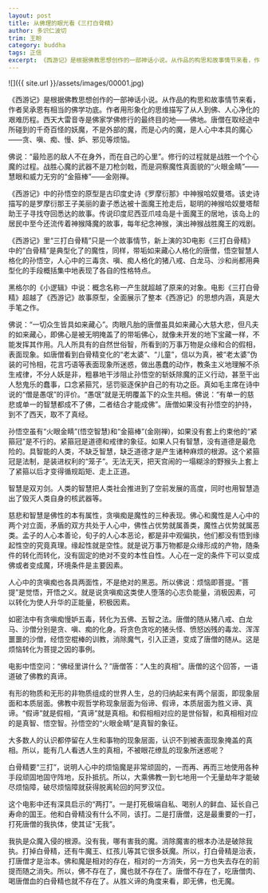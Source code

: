 ```yaml
---
layout: post
title: 从佛理的眼光看《三打白骨精》
author: 多识仁波切
trim: 王盼
category: buddha
tags: 正信
excerpt: 《西游记》是根据佛教思想创作的一部神话小说。从作品的构思和故事情节来看，作者吴承恩有相当的佛学功底。作者用形象化的思维描写了从人到佛、人心净化的艰难历程。西天大雷音寺是佛家学佛修行的最终目的地——佛地。唐僧在取经途中所碰到的千奇百怪的妖魔，不是外部的魔，而是心内的魔，是人心中本具的魔心——贪、嗔、痴、慢、妒、邪见等烦恼。
---
```


![]({{ site.url }}/assets/images/00001.jpg)

《西游记》是根据佛教思想创作的一部神话小说。从作品的构思和故事情节来看，作者吴承恩有相当的佛学功底。作者用形象化的思维描写了从人到佛、人心净化的艰难历程。西天大雷音寺是佛家学佛修行的最终目的地——佛地。唐僧在取经途中所碰到的千奇百怪的妖魔，不是外部的魔，而是心内的魔，是人心中本具的魔心——贪、嗔、痴、慢、妒、邪见等烦恼。

佛说：“最险恶的敌人不在身外，而在自己的心里”。修行的过程就是战胜一个个心魔的过程。战胜心魔的武器不是刀枪剑戟，而是洞察魔性真面貌的“火眼金睛”——慧眼和威力无穷的“金箍棒”——金刚禅。

《西游记》中的孙悟空的原型是古印度史诗《罗摩衍那》中神猴哈奴曼塔。该史诗描写的是罗摩衍那王子美丽的妻子悉达被十面魔王抢走后，聪明的神猴哈奴曼塔帮助王子寻找夺回悉达的故事。传说印度尼西亚爪哇岛是十面魔王的居地，该岛上的居民中至今还流传着神猴降魔的故事，每年纪念神猴，演出神猴战胜魔王的戏剧。

《西游记》里“三打白骨精”只是一个故事情节，新上演的3D电影《三打白骨精》中的“白骨精”是典型化了的魔性，同样，带垢如来藏心人格化的唐僧，悟空智慧人格化的孙悟空，人心中的三毒贪、嗔、痴人格化的猪八戒、白龙马、沙和尚都用典型化的手段概括集中地表现了各自的性格特点。

黑格尔的《小逻辑》中说：概念名称一产生就超越了原来的对象。电影《三打白骨精》超越了《西游记》故事原型，全面展示了整本《西游记》的思想内涵，真是大手笔之作。

佛说：“一切众生皆具如来藏心”。肉眼凡胎的唐僧虽具如来藏心大慈大悲，但凡夫的如来藏心，即佛心是被无明掩盖了的带垢佛心，就像未开发的地下宝藏一样，不能发挥其作用。凡人所具有的自然世俗智，所看到的万事万物是众缘和合的假相，表面现象。如唐僧看到白骨精变化的“老太婆”、“儿童”，信以为真，被“老太婆”伪装的可怜相，花言巧语等表面现象所迷惑，做出愚蠢的动作，教条主义地理解不杀生戒律，不分人妖是非，粗暴地干涉阻止孙悟空的斩妖除魔的正义行动，甚至干出人愁鬼乐的蠢事，口念紧箍咒，惩罚驱逐保护自己的有功之臣。真如毛主席在诗中说的“僧是愚氓”的评价。“愚氓”就是无明覆盖下的众生共相。佛说：“有单一的慈悲或单一的智慧都成不了佛，二者结合才能成佛”。唐僧如果没有孙悟空的护持，到不了西天，取不了真经。

孙悟空虽有“火眼金睛”(悟空智慧)和“金箍棒”(金刚禅)，如果没有套上约束他的“紧箍冠”是不行的。紧箍冠是道德和戒律的象征。如果人只有智慧，没有道德是最危险的。具智能的人类，不缺乏智慧，缺乏道德才是产生诸种麻烦的根源。这个紧箍冠是法制，是装进权利的“笼子”。无法无天，把天宫闹的一塌糊涂的野猴头上套上了紧箍以后才变得循规蹈矩、走上正道。

智慧是双刃剑。人类的智慧把人类社会推进到了空前发展的高度，同时也用智慧造出了毁灭人类自身的核武器等。

慈悲和智慧是佛性的本有属性，贪嗔痴是魔性的三种表现。佛心和魔性是人心中的两个对立面，矛盾的双方共处于人心中，佛性占优势就属善类，魔性占优势就属恶类。孟子的人心本善论，旬子的人心本恶论，都是非中观偏执，他们都没有悟到缘起性空的究竟真理。缘起性就是空性。就是说万事万物都是众缘形成的产物，随条件的转化而转化，没有固定的绝对不变的本性自性。人心在一定的条件下可以变成佛或者变成魔，环境条件是主要因素。

人心中的贪嗔痴也各具两面性，不是绝对的黑恶。所以佛说：烦恼即菩提。“菩提”是觉悟，开悟之义。就是说贪嗔痴这类使人堕落的心志负能量，消极因素，可以转化为使人升华的正能量，积极因素。

如密法中有贪嗔痴慢妒五毒，转化为五佛、五智之法。唐僧的随从猪八戒、白龙马、沙僧分别是贪、嗔、痴的化身。将贪色贪吃的猪头怪、愤怒凶残的毒龙、浑浑噩噩的沙僧，经悟空棍棒的训教，消除魔气，引入正道，变成了唐僧的随从。这是烦恼转化为菩提之因的事例。

电影中悟空问：“佛经里讲什么？”唐僧答：“人生的真相”。唐僧的这个回答，一语道破了佛教的真谛。

有形的物质和无形的非物质组成的世界人生，总的归纳起来有两个层面，即现象层面和本质层面。佛教中观哲学称现象层面为俗谛、假谛，本质层面为胜义谛、真谛。“假谛”就是假相，“真谛”就是真相。和假相相对应的是世俗智，和真相相对应的是真智、悟空智。孙悟空的“火眼金睛”是真智的象征。

大多数人的认识都停留在人生和事物的现象层面，认识不到被表面现象掩盖的真相。所以，能有几人看透人生的真相，不被眼花缭乱的现象所迷惑呢？

白骨精要“三打”，说明人心中的烦恼魔是非常顽固的，一而再、再而三地使用各种手段顽固地固守阵地，反扑抵抗。所以，大乘佛教一到七地用一个无量劫年才能破尽烦恼障，破尽烦恼障就获得脱离轮回的阿罗汉位。

这个电影中还有深具启示的“两打”。一是打死极端自私、喝别人的鲜血、延长自己寿命的国王。他和白骨精没有什么不同，该打。二是打唐僧，这是最重要的一打，打死唐僧的我执体，使其证“无我”。

我执是众魔入侵的根源。没有我，哪有害我的魔。消除魔害的根本办法是破除我执。打掉白骨精，还有牛魔王、红孩儿等其它很多妖魔。所以，打白骨精是治表，打唐僧才是治本。佛和魔是相对的存在，相对的一方消失，另一方也失去存在的前提而随之消失。所以，佛不存在了，魔也就不存在了。唐僧不存在了，吃唐僧肉、喝唐僧血的白骨精也就不存在了。从胜义谛的角度来看，即无佛，也无魔。
